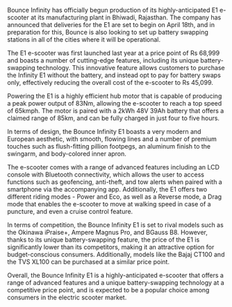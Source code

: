 Bounce Infinity has officially begun production of its highly-anticipated E1 e-scooter at its manufacturing plant in Bhiwadi, Rajasthan. The company has announced that deliveries for the E1 are set to begin on April 18th, and in preparation for this, Bounce is also looking to set up battery swapping stations in all of the cities where it will be operational.

The E1 e-scooter was first launched last year at a price point of Rs 68,999 and boasts a number of cutting-edge features, including its unique battery-swapping technology. This innovative feature allows customers to purchase the Infinity E1 without the battery, and instead opt to pay for battery swaps only, effectively reducing the overall cost of the e-scooter to Rs 45,099.

Powering the E1 is a highly efficient hub motor that is capable of producing a peak power output of 83Nm, allowing the e-scooter to reach a top speed of 65kmph. The motor is paired with a 2kWh 48V 39Ah battery that offers a claimed range of 85km, and can be fully charged in just four to five hours.

In terms of design, the Bounce Infinity E1 boasts a very modern and European aesthetic, with smooth, flowing lines and a number of premium touches such as flush-fitting pillion footpegs, an aluminum finish to the swingarm, and body-colored inner apron.

The e-scooter comes with a range of advanced features including an LCD console with Bluetooth connectivity, which allows the user to access functions such as geofencing, anti-theft, and tow alerts when paired with a smartphone via the accompanying app. Additionally, the E1 offers two different riding modes - Power and Eco, as well as a Reverse mode, a Drag mode that enables the e-scooter to move at walking speed in case of a puncture, and even a cruise control feature.

In terms of competition, the Bounce Infinity E1 is set to rival models such as the Okinawa iPraise+, Ampere Magnus Pro, and BGauss B8. However, thanks to its unique battery-swapping feature, the price of the E1 is significantly lower than its competitors, making it an attractive option for budget-conscious consumers. Additionally, models like the Bajaj CT100 and the TVS XL100 can be purchased at a similar price point.

Overall, the Bounce Infinity E1 is a highly-anticipated e-scooter that offers a range of advanced features and a unique battery-swapping technology at a competitive price point, and is expected to be a popular choice among consumers in the electric scooter market.